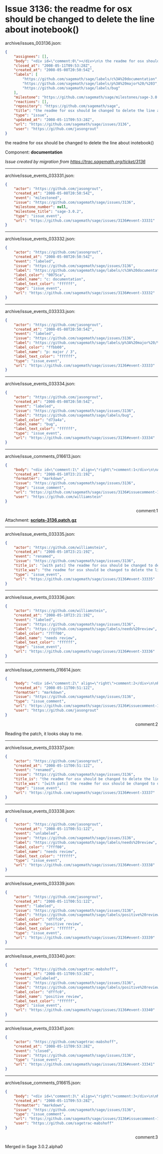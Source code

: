 # Issue 3136: the readme for osx should be changed to delete the line about inotebook()

archive/issues_003136.json:
```json
{
    "assignees": [],
    "body": "<div id=\"comment:0\"></div>\n\n the readme for osx should be changed to delete the line about inotebook()\n\nComponent: **documentation**\n\n_Issue created by migration from https://trac.sagemath.org/ticket/3136_\n\n",
    "closed_at": "2008-05-11T09:53:28Z",
    "created_at": "2008-05-08T20:50:54Z",
    "labels": [
        "https://github.com/sagemath/sage/labels/c%3A%20documentation",
        "https://github.com/sagemath/sage/labels/p%3A%20major%20/%203",
        "https://github.com/sagemath/sage/labels/bug"
    ],
    "milestone": "https://github.com/sagemath/sage/milestones/sage-3.0.2",
    "reactions": [],
    "repository": "https://github.com/sagemath/sage",
    "title": "the readme for osx should be changed to delete the line about inotebook()",
    "type": "issue",
    "updated_at": "2008-05-11T09:53:28Z",
    "url": "https://github.com/sagemath/sage/issues/3136",
    "user": "https://github.com/jasongrout"
}
```
<div id="comment:0"></div>

 the readme for osx should be changed to delete the line about inotebook()

Component: **documentation**

_Issue created by migration from https://trac.sagemath.org/ticket/3136_





---

archive/issue_events_033331.json:
```json
{
    "actor": "https://github.com/jasongrout",
    "created_at": "2008-05-08T20:50:54Z",
    "event": "milestoned",
    "issue": "https://github.com/sagemath/sage/issues/3136",
    "milestone_number": null,
    "milestone_title": "sage-3.0.2",
    "type": "issue_event",
    "url": "https://github.com/sagemath/sage/issues/3136#event-33331"
}
```



---

archive/issue_events_033332.json:
```json
{
    "actor": "https://github.com/jasongrout",
    "created_at": "2008-05-08T20:50:54Z",
    "event": "labeled",
    "issue": "https://github.com/sagemath/sage/issues/3136",
    "label": "https://github.com/sagemath/sage/labels/c%3A%20documentation",
    "label_color": "0075ca",
    "label_name": "c: documentation",
    "label_text_color": "ffffff",
    "type": "issue_event",
    "url": "https://github.com/sagemath/sage/issues/3136#event-33332"
}
```



---

archive/issue_events_033333.json:
```json
{
    "actor": "https://github.com/jasongrout",
    "created_at": "2008-05-08T20:50:54Z",
    "event": "labeled",
    "issue": "https://github.com/sagemath/sage/issues/3136",
    "label": "https://github.com/sagemath/sage/labels/p%3A%20major%20/%203",
    "label_color": "ffbb00",
    "label_name": "p: major / 3",
    "label_text_color": "ffffff",
    "type": "issue_event",
    "url": "https://github.com/sagemath/sage/issues/3136#event-33333"
}
```



---

archive/issue_events_033334.json:
```json
{
    "actor": "https://github.com/jasongrout",
    "created_at": "2008-05-08T20:50:54Z",
    "event": "labeled",
    "issue": "https://github.com/sagemath/sage/issues/3136",
    "label": "https://github.com/sagemath/sage/labels/bug",
    "label_color": "d73a4a",
    "label_name": "bug",
    "label_text_color": "ffffff",
    "type": "issue_event",
    "url": "https://github.com/sagemath/sage/issues/3136#event-33334"
}
```



---

archive/issue_comments_016613.json:
```json
{
    "body": "<div id=\"comment:1\" align=\"right\">comment:1</div>\n\nAttachment: **[scripts-3136.patch.gz](https://github.com/sagemath/sage/files/ticket3136/scripts-3136.patch.gz)**",
    "created_at": "2008-05-10T23:21:19Z",
    "formatter": "markdown",
    "issue": "https://github.com/sagemath/sage/issues/3136",
    "type": "issue_comment",
    "url": "https://github.com/sagemath/sage/issues/3136#issuecomment-16613",
    "user": "https://github.com/williamstein"
}
```

<div id="comment:1" align="right">comment:1</div>

Attachment: **[scripts-3136.patch.gz](https://github.com/sagemath/sage/files/ticket3136/scripts-3136.patch.gz)**



---

archive/issue_events_033335.json:
```json
{
    "actor": "https://github.com/williamstein",
    "created_at": "2008-05-10T23:21:19Z",
    "event": "renamed",
    "issue": "https://github.com/sagemath/sage/issues/3136",
    "title_is": "[with patc] the readme for osx should be changed to delete the line about inotebook()",
    "title_was": "the readme for osx should be changed to delete the line about inotebook()",
    "type": "issue_event",
    "url": "https://github.com/sagemath/sage/issues/3136#event-33335"
}
```



---

archive/issue_events_033336.json:
```json
{
    "actor": "https://github.com/williamstein",
    "created_at": "2008-05-10T23:21:19Z",
    "event": "labeled",
    "issue": "https://github.com/sagemath/sage/issues/3136",
    "label": "https://github.com/sagemath/sage/labels/needs%20review",
    "label_color": "7fff00",
    "label_name": "needs review",
    "label_text_color": "ffffff",
    "type": "issue_event",
    "url": "https://github.com/sagemath/sage/issues/3136#event-33336"
}
```



---

archive/issue_comments_016614.json:
```json
{
    "body": "<div id=\"comment:2\" align=\"right\">comment:2</div>\n\nReading the patch, it looks okay to me.",
    "created_at": "2008-05-11T00:51:12Z",
    "formatter": "markdown",
    "issue": "https://github.com/sagemath/sage/issues/3136",
    "type": "issue_comment",
    "url": "https://github.com/sagemath/sage/issues/3136#issuecomment-16614",
    "user": "https://github.com/jasongrout"
}
```

<div id="comment:2" align="right">comment:2</div>

Reading the patch, it looks okay to me.



---

archive/issue_events_033337.json:
```json
{
    "actor": "https://github.com/jasongrout",
    "created_at": "2008-05-11T00:51:12Z",
    "event": "renamed",
    "issue": "https://github.com/sagemath/sage/issues/3136",
    "title_is": "the readme for osx should be changed to delete the line about inotebook()",
    "title_was": "[with patc] the readme for osx should be changed to delete the line about inotebook()",
    "type": "issue_event",
    "url": "https://github.com/sagemath/sage/issues/3136#event-33337"
}
```



---

archive/issue_events_033338.json:
```json
{
    "actor": "https://github.com/jasongrout",
    "created_at": "2008-05-11T00:51:12Z",
    "event": "unlabeled",
    "issue": "https://github.com/sagemath/sage/issues/3136",
    "label": "https://github.com/sagemath/sage/labels/needs%20review",
    "label_color": "7fff00",
    "label_name": "needs review",
    "label_text_color": "ffffff",
    "type": "issue_event",
    "url": "https://github.com/sagemath/sage/issues/3136#event-33338"
}
```



---

archive/issue_events_033339.json:
```json
{
    "actor": "https://github.com/jasongrout",
    "created_at": "2008-05-11T00:51:12Z",
    "event": "labeled",
    "issue": "https://github.com/sagemath/sage/issues/3136",
    "label": "https://github.com/sagemath/sage/labels/positive%20review",
    "label_color": "dfffc0",
    "label_name": "positive review",
    "label_text_color": "ffffff",
    "type": "issue_event",
    "url": "https://github.com/sagemath/sage/issues/3136#event-33339"
}
```



---

archive/issue_events_033340.json:
```json
{
    "actor": "https://github.com/sagetrac-mabshoff",
    "created_at": "2008-05-11T09:53:28Z",
    "event": "unlabeled",
    "issue": "https://github.com/sagemath/sage/issues/3136",
    "label": "https://github.com/sagemath/sage/labels/positive%20review",
    "label_color": "dfffc0",
    "label_name": "positive review",
    "label_text_color": "ffffff",
    "type": "issue_event",
    "url": "https://github.com/sagemath/sage/issues/3136#event-33340"
}
```



---

archive/issue_events_033341.json:
```json
{
    "actor": "https://github.com/sagetrac-mabshoff",
    "created_at": "2008-05-11T09:53:28Z",
    "event": "closed",
    "issue": "https://github.com/sagemath/sage/issues/3136",
    "type": "issue_event",
    "url": "https://github.com/sagemath/sage/issues/3136#event-33341"
}
```



---

archive/issue_comments_016615.json:
```json
{
    "body": "<div id=\"comment:3\" align=\"right\">comment:3</div>\n\nMerged in Sage 3.0.2.alpha0",
    "created_at": "2008-05-11T09:53:28Z",
    "formatter": "markdown",
    "issue": "https://github.com/sagemath/sage/issues/3136",
    "type": "issue_comment",
    "url": "https://github.com/sagemath/sage/issues/3136#issuecomment-16615",
    "user": "https://github.com/sagetrac-mabshoff"
}
```

<div id="comment:3" align="right">comment:3</div>

Merged in Sage 3.0.2.alpha0
